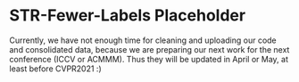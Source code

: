# STR-Fewer-Labels Placeholder
Currently, we have not enough time for cleaning and uploading our code and consolidated data, because we are preparing our next work for the next conference (ICCV or ACMMM). 
Thus they will be updated in April or May, at least before CVPR2021 :)
